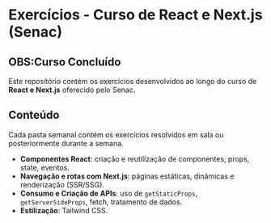 # Exercícios - Curso de React e Next.js (Senac)
## OBS:Curso Concluído
Este repositório contém os exercícios desenvolvidos ao longo do curso de **React e Next.js** oferecido pelo Senac.

##  Conteúdo
Cada pasta semanal contém os exercícios resolvidos em sala ou posteriormente durante a semana.

- **Componentes React**: criação e reutilização de componentes, props, state, eventos.
- **Navegação e rotas com Next.js**: páginas estáticas, dinâmicas e renderização (SSR/SSG).
- **Consumo e Criação de APIs**: uso de `getStaticProps`, `getServerSideProps`, fetch, tratamento de dados.
- **Estilização**: Tailwind CSS.
